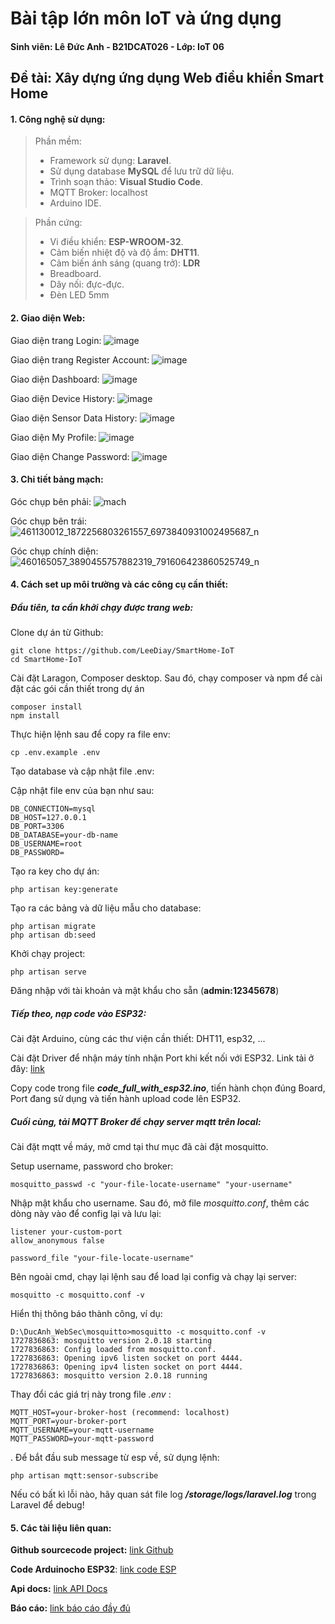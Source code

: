 # Bài tập lớn môn IoT và ứng dụng
#### Sinh viên: Lê Đức Anh - B21DCAT026 - Lớp: IoT 06
## Đề tài: Xây dựng ứng dụng Web điều khiển Smart Home

#### 1. Công nghệ sử dụng:
>Phần mềm:
>- Framework sử dụng: **Laravel**.
>- Sử dụng database **MySQL** để lưu trữ dữ liệu.
>- Trình soạn thảo: **Visual Studio Code**.
>- MQTT Broker: localhost
>- Arduino IDE.

>Phần cứng:
>- Vi điều khiển: **ESP-WROOM-32**.
>- Cảm biến nhiệt độ và độ ẩm: **DHT11**.
>- Cảm biến ánh sáng (quang trở): **LDR**
>- Breadboard.
>- Dây nối: đực-đực.
>- Đèn LED 5mm

#### 2. Giao diện Web:
Giao diện trang Login: 
![image](https://hackmd.io/_uploads/SJ_GiBqCR.png)

Giao diện trang Register Account:
![image](https://hackmd.io/_uploads/S1EviH9C0.png)

Giao diện Dashboard:
![image](https://hackmd.io/_uploads/rkXnDGlk1g.png)

Giao diện Device History:
![image](https://hackmd.io/_uploads/HJ-TPMx11e.png)

Giao diện Sensor Data History:
![image](https://hackmd.io/_uploads/r1YyYMlJ1e.png)

Giao diện My Profile:
![image](https://hackmd.io/_uploads/B10eYfgyke.png)

Giao diện Change Password: 
![image](https://hackmd.io/_uploads/SJQf9SdR0.png)

#### 3. Chi tiết bảng mạch:
Góc chụp bên phải:
![mach](https://hackmd.io/_uploads/Syo_iHdRC.jpg)

Góc chụp bên trái: 
![461130012_1872256803261557_6973840931002495687_n](https://hackmd.io/_uploads/H1FhiruR0.jpg)

Góc chụp chính diện: 
![460165057_3890455757882319_791606423860525749_n](https://hackmd.io/_uploads/SJ4y3B_C0.jpg)

#### 4. Cách set up môi trường và các công cụ cần thiết:

##### Đầu tiên, ta cần khởi chạy được trang web:
Clone dự án từ Github:
```none
git clone https://github.com/LeeDiay/SmartHome-IoT
cd SmartHome-IoT
```

Cài đặt Laragon, Composer desktop. Sau đó, chạy composer và npm để cài đặt các gói cần thiết trong dự án

```none
composer install
npm install 
```

Thực hiện lệnh sau để copy ra file env:  

```none
cp .env.example .env
```

Tạo database và cập nhật file .env:

Cập nhật file env của bạn như sau:

```none
DB_CONNECTION=mysql          
DB_HOST=127.0.0.1            
DB_PORT=3306                 
DB_DATABASE=your-db-name    
DB_USERNAME=root             
DB_PASSWORD=   
```
Tạo ra key cho dự án:

```none
php artisan key:generate
```

Tạo ra các bảng và dữ liệu mẫu cho database:

```none
php artisan migrate
php artisan db:seed
```

Khởi chạy project:

```none
php artisan serve
```

Đăng nhập với tài khoản và mật khẩu cho sẵn (**admin:12345678**)

##### Tiếp theo, nạp code vào ESP32:

Cài đặt Arduino, cùng các thư viện cần thiết: DHT11, esp32, ...

Cài đặt Driver để nhận máy tính nhận Port khi kết nối với ESP32. Link tải ở đây: [link ](https://www.silabs.com/developers/usb-to-uart-bridge-vcp-drivers?tab=downloads)

Copy code trong file ***code_full_with_esp32.ino***, tiến hành chọn đúng Board, Port đang sử dụng và tiến hành upload code lên ESP32.

##### Cuối cùng, tải MQTT Broker để chạy server mqtt trên local:

Cài đặt mqtt về máy, mở cmd tại thư mục đã cài đặt mosquitto. 

Setup username, password cho broker:
```
mosquitto_passwd -c "your-file-locate-username" "your-username"
```
Nhập mật khẩu cho username. Sau đó, mở file *mosquitto.conf*, thêm các dòng này vào để config lại và lưu lại:
```
listener your-custom-port
allow_anonymous false

password_file "your-file-locate-username"
```

Bên ngoài cmd, chạy lại lệnh sau để load lại config và chạy lại server:
```
mosquitto -c mosquitto.conf -v
```

Hiển thị thông báo thành công, ví dụ:

```
D:\DucAnh_WebSec\mosquitto>mosquitto -c mosquitto.conf -v
1727836863: mosquitto version 2.0.18 starting
1727836863: Config loaded from mosquitto.conf.
1727836863: Opening ipv6 listen socket on port 4444.
1727836863: Opening ipv4 listen socket on port 4444.
1727836863: mosquitto version 2.0.18 running
```

Thay đổi các giá trị này trong file *.env* :

```none
MQTT_HOST=your-broker-host (recommend: localhost)
MQTT_PORT=your-broker-port
MQTT_USERNAME=your-mqtt-username
MQTT_PASSWORD=your-mqtt-password
```

. Để bắt đầu sub message từ esp về, sử dụng lệnh: 

```none
php artisan mqtt:sensor-subscribe
```

Nếu có bất kì lỗi nào, hãy quan sát file log ***/storage/logs/laravel.log*** trong Laravel để debug!

#### 5. Các tài liệu liên quan:

**Github sourcecode **project**:** [link Github](https://github.com/LeeDiay/SmartHome-IoT) 

**Code Arduinocho ESP32**: [link code ESP](https://github.com/LeeDiay/SmartHome-IoT/blob/main/code_full_with_esp32.ino) 

**Api docs:**   [link API Docs](http://160.30.54.8/swagger-ui/dist/)

**Báo cáo:** [link báo cáo đầy đủ](https://drive.google.com/file/d/1c2A_UEotrUFbrZS1stwRxEMJOdnPRba0/view?usp=sharing)
